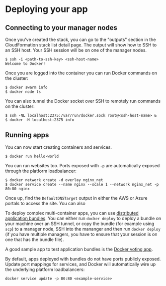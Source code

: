 <!--[metadata]>
+++
title = "Deploying Apps on AWS/Azure"
description = "Deploying Apps on AWS/Azure"
keywords = ["iaas, aws, azure"]
[menu.iaas]
name="Deploying Apps"
identifier="docs-apps"
weight="3"
+++
<![end-metadata]-->

# Deploying your app

## Connecting to your manager nodes

Once you've created the stack, you can go to the "outputs" section in the CloudFormation stack list detail page. 
The output will show how to SSH to an SSH host. Your SSH session will be on one of the manager nodes.

    $ ssh -i <path-to-ssh-key> <ssh-host-name>
    Welcome to Docker!

Once you are logged into the container you can run Docker commands on the cluster:

    $ docker swarm info
    $ docker node ls

You can also tunnel the Docker socket over SSH to remotely run commands on the cluster:

    $ ssh -NL localhost:2375:/var/run/docker.sock root@<ssh-host-name> &
    $ docker -H localhost:2375 info

## Running apps

You can now start creating containers and services.

    $ docker run hello-world

You can run websites too. Ports exposed with `-p` are automatically exposed through the platform loadbalancer:

    $ docker network create -d overlay nginx_net
    $ docker service create --name nginx --scale 1 --network nginx_net -p 80:80 nginx

Once up, find the `DefaultDNSTarget` output in either the AWS or Azure portals to access the site. You can also 

To deploy complex multi-container apps, you can use [distributed application bundles](https://github.com/docker/docker/blob/master/experimental/docker-stacks.md). You can either run `docker deploy` to deploy a bundle on your machine over an SSH tunnel, or copy the bundle (for example using `scp`) to a manager node, SSH into the mananger and then run `docker deploy` (if you have multiple managers, you have to ensure that your session is on one that has the bundle file).

A good sample app to test application bundles is the [Docker voting app](https://github.com/docker/example-voting-app).

By default, apps deployed with bundles do not have ports publicly exposed. Update port mappings for services, and Docker will automatically wire up the underlying platform loadbalancers:

    docker service update -p 80:80 <example-service>